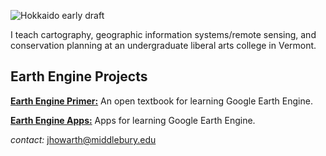 ![Hokkaido early draft](/images/hokkaido_cropped.png)

I teach cartography, geographic information systems/remote sensing, and conservation planning at an undergraduate liberal arts college in Vermont.

## Earth Engine Projects

[**Earth Engine Primer:**](https://jeffhowarth.github.io/eeprimer/) An open textbook for learning Google Earth Engine.  

[**Earth Engine Apps:**](https://jhowarth.users.earthengine.app/) Apps for learning Google Earth Engine.

*contact:* jhowarth@middlebury.edu 
